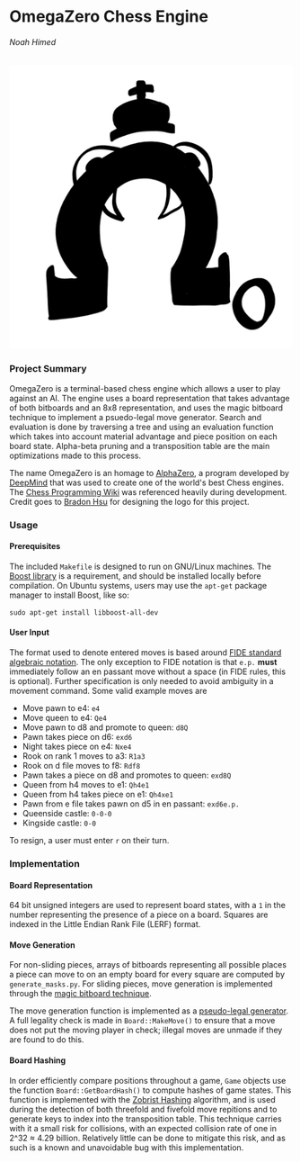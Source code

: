 # OmegaZero Chess Engine

###### Noah Himed

![OmegaZero Logo](./logo.png "OmegaZero -Brandon Hsu")

### Project Summary

OmegaZero is a terminal-based chess engine which allows a user to play against
an AI. The engine uses a board representation that takes advantage of both
bitboards and an 8x8 representation, and uses the magic bitboard technique
to implement a psuedo-legal move generator. Search and evaluation is done by
traversing a tree and using an evaluation function which takes into account
material advantage and piece position on each board state. Alpha-beta pruning
and a transposition table are the main optimizations made to this process.

The name OmegaZero is an homage to [AlphaZero](https://en.wikipedia.org/wiki/AlphaZero), a program developed by
[DeepMind](https://deepmind.com/) that was used to create one of the world's best Chess engines. The
[Chess Programming Wiki](https://www.chessprogramming.org/Main_Page) was referenced heavily during development. Credit goes
to [Bradon Hsu](https://github.com/2brandonh) for designing the logo for this project.

### Usage

#### Prerequisites

The included `Makefile` is designed to run on GNU/Linux machines. The [Boost library](https://www.boost.org/)
is a requirement, and should be installed locally before compilation.
On Ubuntu systems, users may use the `apt-get` package manager to
install Boost, like so:
```
sudo apt-get install libboost-all-dev
```

#### User Input

The format used to denote entered moves is based around [FIDE standard algebraic
notation](https://www.chessprogramming.org/Algebraic_Chess_Notation#Standard_Algebraic_Notation_.28SAN.29). The only exception to FIDE notation is that `e.p.` **must** immediately
follow an en passant move without a space (in FIDE rules, this is optional). Further specification is only needed
to avoid ambiguity in a movement command. Some valid example moves are
 - Move pawn to e4: `e4`
 - Move queen to e4: `Qe4`
 - Move pawn to d8 and promote to queen: `d8Q`
 - Pawn takes piece on d6: `exd6`
 - Night takes piece on e4: `Nxe4`
 - Rook on rank 1 moves to a3: `R1a3`
 - Rook on d file moves to f8: `Rdf8`
 - Pawn takes a piece on d8 and promotes to queen: `exd8Q`
 - Queen from h4 moves to e1: `Qh4e1`
 - Queen from h4 takes piece on e1: `Qh4xe1`
 - Pawn from e file takes pawn on d5 in en passant: `exd6e.p.`
 - Queenside castle: `0-0-0`
 - Kingside castle: `0-0`

To resign, a user must enter `r` on their turn.

### Implementation

#### Board Representation

64 bit unsigned integers are used to represent board states, with a `1` in the
number representing the presence of a piece on a board. Squares are indexed in
the Little Endian Rank File (LERF) format.   

#### Move Generation

For non-sliding pieces, arrays of bitboards representing all possible places
a piece can move to on an empty board for every square are computed
by `generate_masks.py`. For sliding pieces, move generation is implemented
through the [magic bitboard technique](http://pradu.us/old/Nov27_2008/Buzz/research/magic/Bitboards.pdf).

The move generation function is implemented as a [pseudo-legal generator](https://www.chessprogramming.org/Move_Generation#Pseudo-legal). A
full legality check is made in `Board::MakeMove()` to ensure that a move does not
put the moving player in check; illegal moves are unmade if they are found to
do this.

#### Board Hashing

In order efficiently compare positions throughout a game, `Game` objects use the
function `Board::GetBoardHash()` to compute hashes of game states. This function is
implemented with the [Zobrist Hashing](https://www.chessprogramming.org/Zobrist_Hashing) algorithm, and is used during the detection
of both threefold and fivefold move repitions and to generate keys to index into the
transposition table. This technique carries with it a small risk for collisions, with
an expected collision rate of one in 2^32 ≈ 4.29 billion. Relatively little can be done
to mitigate this risk, and as such is a known and unavoidable bug with this
implementation.
